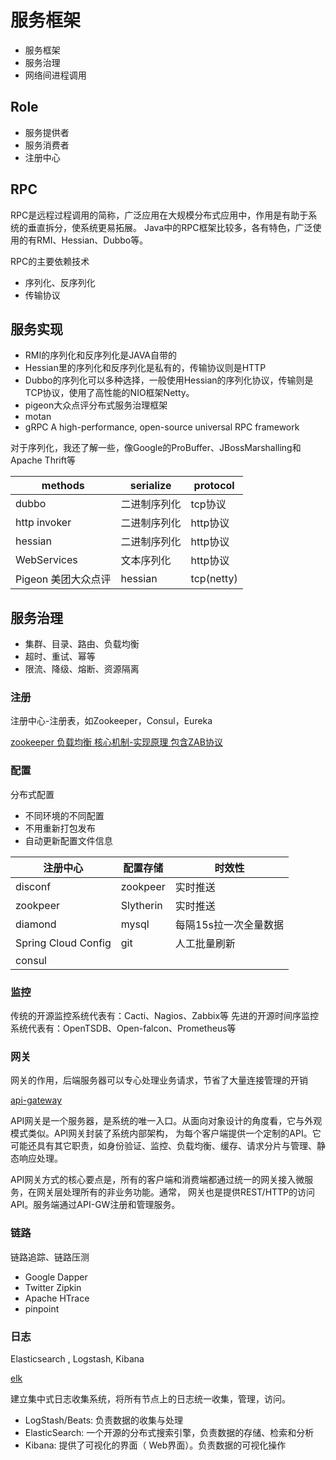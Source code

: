 # 服务框架
* 服务框架
* 服务治理
* 网络间进程调用

## Role
- 服务提供者
- 服务消费者
- 注册中心

## RPC
RPC是远程过程调用的简称，广泛应用在大规模分布式应用中，作用是有助于系统的垂直拆分，使系统更易拓展。
Java中的RPC框架比较多，各有特色，广泛使用的有RMI、Hessian、Dubbo等。

RPC的主要依赖技术
* 序列化、反序列化
* 传输协议

## 服务实现
* RMI的序列化和反序列化是JAVA自带的
* Hessian里的序列化和反序列化是私有的，传输协议则是HTTP
* Dubbo的序列化可以多种选择，一般使用Hessian的序列化协议，传输则是TCP协议，使用了高性能的NIO框架Netty。
* pigeon大众点评分布式服务治理框架
* motan
* gRPC A high-performance, open-source universal RPC framework

对于序列化，我还了解一些，像Google的ProBuffer、JBossMarshalling和Apache Thrift等

| methods             | serialize    | protocol   |
| ------------------- | ------------ | ---------- |
| dubbo               | 二进制序列化 | tcp协议    |
| http invoker        | 二进制序列化 | http协议   |
| hessian             | 二进制序列化 | http协议   |
| WebServices         | 文本序列化   | http协议   |
| Pigeon 美团大众点评 | hessian      | tcp(netty) |

## 服务治理
* 集群、目录、路由、负载均衡
* 超时、重试、幂等
* 限流、降级、熔断、资源隔离

### 注册
注册中心-注册表，如Zookeeper，Consul，Eureka

[zookeeper 负载均衡 核心机制-实现原理 包含ZAB协议](https://www.cnblogs.com/aspirant/p/9088322.html)

### 配置
分布式配置
* 不同环境的不同配置
* 不用重新打包发布
* 自动更新配置文件信息

| 注册中心 				| 配置存储 		| 时效性 				|
| ------ 				| ------ 		| ------ 				|
| disconf 				| zookpeer 		| 实时推送 				| 
| zookpeer 				| Slytherin 	| 实时推送 				|
| diamond 				| mysql			| 每隔15s拉一次全量数据	|
| Spring Cloud Config	| git 			| 人工批量刷新 			|
| consul	|  			|  			|

### 监控
传统的开源监控系统代表有：Cacti、Nagios、Zabbix等
先进的开源时间序监控系统代表有：OpenTSDB、Open-falcon、Prometheus等

### 网关
网关的作用，后端服务器可以专心处理业务请求，节省了大量连接管理的开销

[api-gateway](https://www.cnblogs.com/savorboard/p/api-gateway.html)

API网关是一个服务器，是系统的唯一入口。从面向对象设计的角度看，它与外观模式类似。API网关封装了系统内部架构，
为每个客户端提供一个定制的API。它可能还具有其它职责，如身份验证、监控、负载均衡、缓存、请求分片与管理、静态响应处理。

API网关方式的核心要点是，所有的客户端和消费端都通过统一的网关接入微服务，在网关层处理所有的非业务功能。通常，
网关也是提供REST/HTTP的访问API。服务端通过API-GW注册和管理服务。

### 链路
链路追踪、链路压测

- Google Dapper
- Twitter Zipkin
- Apache HTrace
- pinpoint

### 日志
Elasticsearch , Logstash, Kibana 

[elk](https://www.cnblogs.com/aresxin/p/8035137.html) 

建立集中式日志收集系统，将所有节点上的日志统一收集，管理，访问。

* LogStash/Beats: 负责数据的收集与处理
* ElasticSearch: 一个开源的分布式搜索引擎，负责数据的存储、检索和分析
* Kibana: 提供了可视化的界面（ Web界面）。负责数据的可视化操作